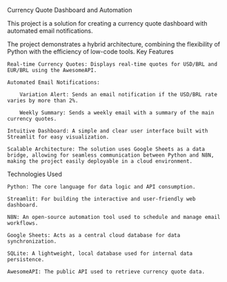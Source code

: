Currency Quote Dashboard and Automation

This project is a solution for creating a currency quote dashboard with automated email notifications.

The project demonstrates a hybrid architecture, combining the flexibility of Python with the efficiency of low-code tools.
Key Features

    Real-time Currency Quotes: Displays real-time quotes for USD/BRL and EUR/BRL using the AwesomeAPI.

    Automated Email Notifications:

        Variation Alert: Sends an email notification if the USD/BRL rate varies by more than 2%.

        Weekly Summary: Sends a weekly email with a summary of the main currency quotes.

    Intuitive Dashboard: A simple and clear user interface built with Streamlit for easy visualization.

    Scalable Architecture: The solution uses Google Sheets as a data bridge, allowing for seamless communication between Python and N8N, making the project easily deployable in a cloud environment.

Technologies Used

    Python: The core language for data logic and API consumption.

    Streamlit: For building the interactive and user-friendly web dashboard.

    N8N: An open-source automation tool used to schedule and manage email workflows.

    Google Sheets: Acts as a central cloud database for data synchronization.

    SQLite: A lightweight, local database used for internal data persistence.

    AwesomeAPI: The public API used to retrieve currency quote data.
